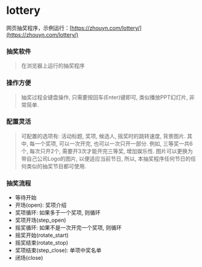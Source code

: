 # lottery
网页抽奖程序，示例运行：[https://zhouyn.com/lottery/](https://zhouyn.com/lottery/)
### 抽奖软件
> 在浏览器上运行的抽奖程序

### 操作方便
> 抽奖过程全键盘操作, 只需要按回车(Enter)键即可, 类似播放PPT幻灯片, 非常简单.

### 配置灵活
> 可配置的选项有: 活动标题, 奖项, 候选人, 摇奖时的跳转速度, 背景图片. 其中, 每一个奖项, 可以一次开完, 也可以一次只开一部分. 例如, 三等奖一共6个, 每次只开2个, 需要开3次才能开完三等奖, 增加娱乐性. 图片可以更换为带自己公司Logo的图片, 以便适应当前节日, 所以, 本抽奖程序任何节日的任何类似的抽奖节目都可使用.

### 抽奖流程
- 等待开始
- 开场(open): 奖项介绍
- 奖项循环: 如果多于一个奖项, 则循环
- 奖项开场(step_open)
- 摇奖循环: 如果不是一次开完一个奖项, 则循环
- 摇奖开始(rotate_start)
- 摇奖结束(rotate_stop)
- 奖项结束(step_close): 单项中奖名单
- 闭场(close)
